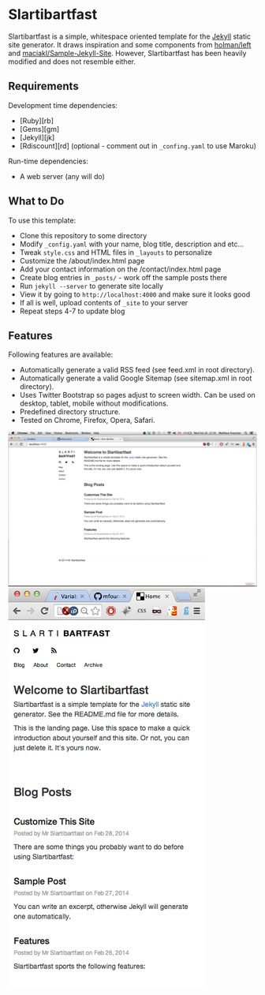 Slartibartfast
===

Slartibartfast is a simple, whitespace oriented template for the [Jekyll](http://jekyllrb.com/) static site generator. It draws inspiration and some components from [holman/left](https://github.com/holman/left) and [maciakl/Sample-Jekyll-Site](https://github.com/maciakl/Sample-Jekyll-Site). However, Slartibartfast has been heavily modified and does not resemble either. 


Requirements
------------

Development time dependencies:

* [Ruby][rb]
* [Gems][gm]
* [Jekyll][jk]
* [Rdiscount][rd] (optional - comment out in `_confing.yaml` to use Maroku)

Run-time dependencies:

* A web server (any will do)


What to Do
----------

To use this template:

* Clone this repository to some directory
* Modify `_config.yaml` with your name, blog title, description and etc...
* Tweak `style.css` and HTML files in `_layouts` to personalize
* Customize the /about/index.html page
* Add your contact information on the /contact/index.html page
* Create blog entries in `_posts/` - work off the sample posts there
* Run `jekyll --server` to generate site locally
* View it by going to `http://localhost:4000` and make sure it looks good
* If all is well, upload contents of `_site` to your server
* Repeat steps 4-7 to update blog


Features
--------

Following features are available:

* Automatically generate a valid RSS feed (see feed.xml in root directory).
* Automatically generate a valid Google Sitemap (see sitemap.xml in root directory).
* Uses Twitter Bootstrap so pages adjust to screen width. Can be used on desktop, tablet, mobile without modifications. 
* Predefined directory structure. 
* Tested on Chrome, Firefox, Opera, Safari. 


  
![Front Page](img/screenshot1.png) 
![Narrow Width](img/screenshot2.png)